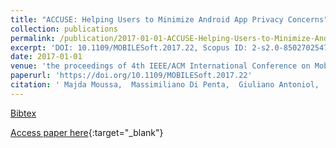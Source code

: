 ```yaml
---
title: "ACCUSE: Helping Users to Minimize Android App Privacy Concerns"
collection: publications
permalink: /publication/2017-01-01-ACCUSE-Helping-Users-to-Minimize-Android-App-Privacy-Concerns
excerpt: 'DOI: 10.1109/MOBILESoft.2017.22, Scopus ID: 2-s2.0-85027025473, Cited by: 1'
date: 2017-01-01
venue: 'the proceedings of 4th IEEE/ACM International Conference on Mobile Software Engineering and Systems, MOBILESoft@ICSE 2017, Buenos Aires, Argentina, May 22-23, 2017'
paperurl: 'https://doi.org/10.1109/MOBILESoft.2017.22'
citation: ' Majda Moussa,  Massimiliano Di Penta,  Giuliano Antoniol,  Giovanni Beltrame, &quot;ACCUSE: Helping Users to Minimize Android App Privacy Concerns.&quot; the proceedings of 4th IEEE/ACM International Conference on Mobile Software Engineering and Systems, MOBILESoft@ICSE 2017, Buenos Aires, Argentina, May 22-23, 2017, 2017.'
---
```

[Bibtex](https://dblp.org/rec/bib/conf/icse/MoussaPAB17)

[Access paper here](https://doi.org/10.1109/MOBILESoft.2017.22){:target="_blank"}

